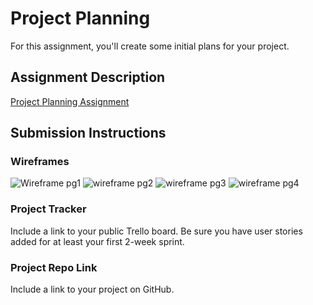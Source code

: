 # Project Planning
For this assignment, you'll create some initial plans for your project.

## Assignment Description
[Project Planning Assignment](https://education.launchcode.org/liftoff/modules/assignments/project-planning)

## Submission Instructions

### Wireframes
![Wireframe pg1](https://user-images.githubusercontent.com/72173248/110730136-8b548c80-81e5-11eb-8329-5483fd45bc23.jpg)
![wireframe pg2](https://user-images.githubusercontent.com/72173248/110730146-8f80aa00-81e5-11eb-8ff0-0de61c7ca5ca.jpg)
![wireframe pg3](https://user-images.githubusercontent.com/72173248/110730159-93acc780-81e5-11eb-946f-9e41dde29495.jpg)
![wireframe pg4](https://user-images.githubusercontent.com/72173248/110795992-14e37900-823d-11eb-884e-085c2a9d648c.jpg)


### Project Tracker

Include a link to your public Trello board. Be sure you have user stories added for at least your first 2-week sprint.

### Project Repo Link

Include a link to your project on GitHub.
